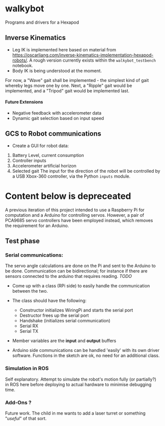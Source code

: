 # walkybot
Programs and drivers for a Hexapod

## Inverse Kinematics
- Leg IK is implemented here based on material from https://oscarliang.com/inverse-kinematics-implementation-hexapod-robots/. A rough version currently exists within the `walkybot_testbench` notebook.
- Body IK is being understood at the moment.

For now, a "Wave" gait shall be implemented - the simplest kind of gait whereby legs move one by one.
Next, a "Ripple" gait would be implemented, and a "Tripod" gait would be implemented last.

#### Future Extensions
- Negative feedback with accelerometer data
- Dynamic gait selection based on input speed

## GCS to Robot communications
- Create a GUI for robot data:
1. Battery Level, current consumption
2. Controller inputs
3. Accelerometer artificial horizon
4. Selected gait
The input for the direction of the robot will be controlled by a USB Xbox-360 controller, via the Python `inputs` module.

# Content below is depreceated
A previous iteration of this project intended to use a Raspberry Pi for computation and a Arduino for controlling servos. However, a pair of PCA9685 servo controllers have been employed instead, which removes the requirement for an Arduino.

## Test phase
### Serial communications:
The servo angle calculations are done on the Pi and sent to the Arduino to be done.
Communication can be bidirectional; for instance if there are sensors connected to the arduino that requires reading.
_TODO_
- Come up with a class (RPi side) to easily handle the communication between the two.
- The class should have the following:
	- Constructor initializes WiringPi and starts the serial port
	- Destructor frees up the serial port
	- Handshake (initializes serial communication)
	- Serial RX
	- Serial TX
- Member variables are the **input** and **output** buffers

- Arduino side communications can be handled 'easily' with its own driver software. Functions in the sketch are ok, no need for an additional class.

### Simulation in ROS
Self explanatory. Attempt to simulate the robot's motion fully (or partially?) in ROS here before deploying to actual hardware to minimise debugging time.

### Add-Ons ?
Future work. The child in me wants to add a laser turret or something "*useful*" of that sort.